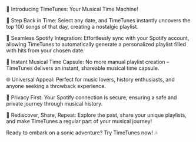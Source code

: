 🎵 Introducing TimeTunes: Your Musical Time Machine!

📅 Step Back in Time:
Select any date, and TimeTunes instantly uncovers the top 100 songs of that day, creating a nostalgic playlist.

🔗 Seamless Spotify Integration:
Effortlessly sync with your Spotify account, allowing TimeTunes to automatically generate a personalized playlist filled with hits from your chosen date.

🚀 Instant Musical Time Capsule:
No more manual playlist creation – TimeTunes delivers an instant, shareable musical time capsule.

🌐 Universal Appeal:
Perfect for music lovers, history enthusiasts, and anyone seeking a throwback experience.

🔐 Privacy First:
Your Spotify connection is secure, ensuring a safe and private journey through musical history.

🌈 Rediscover, Share, Repeat:
Explore the past, share your unique playlists, and make TimeTunes a regular part of your musical journey!

Ready to embark on a sonic adventure? Try TimeTunes now! 🎶
